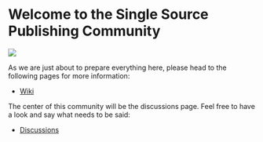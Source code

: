 # Welcome to the Single Source Publishing Community

![](https://avatars.githubusercontent.com/u/84844183?s=400&u=90e37f2605012e83440afea3360e4b116d3a47ad&v=4)

As we are just about to prepare everything here, please head to the following pages for more information:

- [Wiki](https://github.com/singlesourcepub/community/wiki)

The center of this community will be the discussions page. Feel free to have a look and say what needs to be said:

- [Discussions](https://github.com/singlesourcepub/community/discussions)
